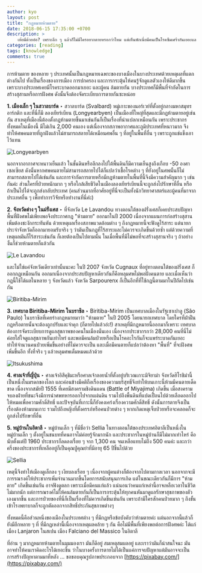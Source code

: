 ```yaml
---
author: kyo
layout: post
title: "กฎหมายห้ามตาย"
date: 2018-06-15 17:35:00 +0700
description: >
    เห้ยมีด้วยอ๋อ? เพราะลึก ๆ แล้วก็ไม่มีใครอยากตายหรอกว่าไหม แต่เห็นพักเนี่ยมีคนเป็นโรคซึมเศร้ากันเยอะและก็มีข่าวฆ่าตัวตายกันตามสถานที่ต่าง ๆ แต่ก็มีบางประเทศนะที่มีกฏหมายห้ามตายแบบว่า ห้ามมาตายนะผิดกฏหมาย!
categories: [reading]
tags: [knowledge]
comments: true
---
```

การห้ามตาย ของหลาย ๆ ประเทศนั้นเป็นกฎหมายเฉพาะของบางเมืองในบางประเทศด้วยเหตุผลที่แตกต่างกันไป ทั้งเป็นเรื่องของการเมือง การปกครอง และการกระตุ้นให้คนรู้จักดูแลตัวเองให้ดีมากขึ้น เพราะบางประเทศเคยมีโรคระบาดออกมาเยอะ และผู้คน
ล้มตายกัน บางประเทศก็มีพื้นที่จำกัดในการสร้างสุสานหรือการฝังศพ ดังนั้นจึงต้องจัดระเบียบการตายกันซะหน่อย

**1. เมืองเล็ก ๆ ในสวาลบาร์ด** ‣ สวาลบาร์ด (Svalbard) หมู่เกาะของนอร์เวย์ที่ตั้งอยู่กลางมหาสมุทรอาร์กติก และที่นี่ก็มี
ลองเยียร์เบียน (Longyearbyen) เป็นเมืองที่ใหญ่ที่สุดและมีกฎห้ามตายอยู่เช่นกัน สาเหตุที่เมืองนี้ต้องตั้งกฎห้ามตายขึ้นมาเช่นกันก็เป็นเรื่องที่น่าแปลกเหมือนกัน เพราะประชากรทั้งหมดในเมืองนี้ มีไม่เกิน 2,000 คนเอง แต่เนื่องจากสภาพอากาศและภูมิประเทศที่หนาวมาก จึงทำให้ศพคนตายที่ถูกฝังแล้วไม่สามารถสลายได้เหมือนศพอื่น ๆ ที่อยู่ในพื้นที่อื่น ๆ เพราะถูกแช่แข็งเอาไว้แทน

![Longyearbyen](/sdee.co/assets/img/authors/kyo/2018-06-15/1.jpg)

นอกจากอากาศจะหนาวเย็นแล้ว ในชั้นดินหรือลึกลงไปใต้พื้นดินก็มีความเย็นสูงถึงเกือบ -50 องศาเซลเซียส ดังนั้นหากศพคนตายไม่สามารถสลายไปได้ก็แปลว่าเชื้อโรคต่าง ๆ ที่ยังอยู่ในศพนั้นก็ไม่สามารถสลายไปได้เช่นกัน และการจำกัดการตายหรือมีกฎห้ามตายในพื้นที่นี้จึงมีความสำคัญมาก ๆ เช่นกันค่ะ ส่วนใครที่ป่วยหนักมาก ๆ หรือใกล้เสียชีวิตในเมืองลองเยียร์เบียนนี้จะถูกส่งไปรักษาที่อื่น หรือถ้าเป็นไปได้จะถูกส่งกลับประเทศ (คนส่วนมากที่อาศัยอยู่ที่นี่จะเป็นทั้งนักวิทยาศาสตร์และผู้คนที่มาจากประเทศอื่น ๆ เพื่อทำการวิจัยหรือทำงานที่นี่ค่ะ)

**2. จังหวัดต่าง ๆ ในฝรั่งเศส** ‣ ที่จังหวัด Le Lavandou ทางตอนใต้ของฝรั่งเศสก็เคยประสบปัญหาพื้นที่ฝังศพไม่เพียงพอจึงประกาศกฎ "ห้ามตาย" ออกมาในปี 2000 เนื่องจากแผนการก่อสร้างสุสานเพิ่มต้องชะงักกระทันหัน ด้วยเหตุผลเรื่องสภาพแวดล้อมต่าง ๆ ถึงกฎหมายนี้จะฟังดูไร้สาระ แต่นายกประจำจังหวัดก็ออกมายอมรับจริง ๆ ว่ามันเป็นกฎที่ไร้สาระและไม่ควรจะเกิดขึ้นด้วยซ้ำ แต่ด้วยความที่เหตุผลมันก็ไร้สาระเช่นกัน ก็เลยต้องเป็นไปตามนั้น ในเมื่อพื้นที่มีไม่พอที่จะสร้างสุสานจริง ๆ ถ้าอย่างงั้นก็ช่วยห้ามตายก็แล้วกัน

![Le Lavandou](/sdee.co/assets/img/authors/kyo/2018-06-15/2.jpg)

และไม่ใช่แค่จังหวัดเดียวเท่านั้นนะคะ ในปี 2007 จังหวัด Cugnaux ที่อยู่ทางตอนใต้ของฝรั่งเศส
ก็ออกกฎเหมือนกัน ออกมาเนื่องจากประสบปัญหาเดียวกันก็คือหลุมศพไม่พอฝังคนตาย และเมื่อเห็นว่ากฎนี้ใช้ได้ผลในหลาย ๆ จังหวัดแล้ว จังหวัด Sarpourenx ก็เป็นอีกที่ที่ใช้กฎนี้ตามมาในปีถัดไปเช่นกัน

![Biritiba-Mirim](/sdee.co/assets/img/authors/kyo/2018-06-15/3.jpg)

**3. เทศบาล Biritiba-Mirim ในบราซิล** ‣ Biritiba-Mirim เป็นเทศบาลเมืองในรัฐเซาเปาลู (São Paulo) ในบราซิลที่เคยร่างกฎหมายมาว่า "ห้ามตาย" ในปี 2005 โดยนายกเทศบาล โดยใครที่ฝ่าฝืนกฎหรือตายนั้นจะต้องถูกปรับและจำคุก (ก็ตายไปแล้วอ่ะ!) สาเหตุที่มีกฎหมายนี้ออกมาก็เพราะ เทศบาลต้องการจัดระเบียบการดูแลสุขภาพของคนในเมืองนั่นเอง เนื่องจากประชากรกว่า 28,000 คนที่นี่ไม่ค่อยใส่ใจดูแลสุขภาพกันเท่าไหร่ และพอมีคนล้มป่วยหรือเป็นโรคอะไรกันก็จะแพร่ระบาดกันเยอะ ทำให้จำนวนคนป่วยเพิ่มขึ้นอย่างที่ไม่ควรจะเป็น และเมื่อมีคนตายก็แปลว่าต้องหา "พื้นที่" ที่จะฝังศพเพิ่มขึ้นอีก ทั้งที่จริง ๆ แล้วหลุมศพเต็มหมดแล้วด้วย

![Itsukushima](/sdee.co/assets/img/authors/kyo/2018-06-15/4.jpg)

**4. ศาลเจ้าที่ญี่ปุ่น** ‣ ศาลเจ้าอิสึคุชิมะหรือศาลเจ้าลอยน้ำที่ตั้งอยู่บริเวณเกาะมิจิยาม่า จังหวัดฮิโรชิม่านี้เป็นหนึ่งในมรดกของโลก และค่อนข้างมีคติถือเรื่องของความบริสุทธิ์จึงทำให้บนเกาะนี้ห้ามมีคนตายเด็ดขาด เนื่องจากสมัยปี 1555 ที่เคยมีสงครามชิงดินแดน (Battle of Miyajima) เกิดขึ้น เมื่อสงครามจบลงฝ่ายที่ชนะจึงมีการนำศพทหารออกไปจากแผ่นดิน รวมไปถึงพื้นดินที่แปดเปื้อนไปด้วยเลือดออกไปให้หมดเพื่อความศักดิ์สิทธิ์ และปัจจุบันที่เกาะนี้ก็ยังคงเคร่งเรื่องความศักดิ์สิทธิ์ ดังนั้นการตายจึงเป็นเรื่องต้องห้ามบนเกาะ รวมไปถึงหญิงที่ตั้งครรภ์หรือคนป่วยต่าง ๆ หากเกิดเหตุเจ็บป่วยหรือจะคลอดก็จะถูกส่งไปรักษาที่อื่น

**5. หมู่บ้านในอิตาลี** ‣ หมู่บ้านเล็ก ๆ ที่มีชื่อว่า Sellia ในทางตอนใต้ของประเทศอิตาลีเป็นหนึ่งในหมู่บ้านเล็ก ๆ ตั้งอยู่ในชนบทที่คนอาจไม่ค่อยรู้จักมากนัก และประชากรในหมู่บ้านก็มีไม่มากเท่าไหร่ คือนับตั้งแต่ปี 1960 ประชากรก็ลดลงเรื่อย ๆ จาก 1,300 คน จนเหลือแทบไม่ถึง 500 คนค่ะ และกว่าครึ่งของประชากรที่เหลืออยู่ก็เป็นคุณปู่คุณย่าที่มีอายุ 65 ปีขึ้นไปด้วย

![Sellia](/sdee.co/assets/img/authors/kyo/2018-06-15/5.jpg)

เหตุนี้จึงทำให้เมืองดูเล็กลง ๆ เงียบลงเรื่อย ๆ เนื่องจากผู้คนต่างก็ต้องจากไปตามกาลเวลา นอกจากจะมีการรณรงค์ให้ประชากรเพิ่มจำนวนมากขึ้นโดยการสนับสนุนการเกิด แต่ในขณะเดียวกันก็มีการ "ห้ามตาย" เกิดขึ้นเช่นกัน อาจฟังดูตลก เพราะเมื่อมีคนแก่แล้ว แน่นอนว่าคนแก่เหล่านี้อาจเหลือเวลาในชีวิตไม่มากนัก แต่การรณรงค์ไม่ให้คนล้มตายกันก็เป็นการกระตุ้นให้ทุกคนหันมาดูแลรักษาสุขภาพของตัวเองมากขึ้น และการป่วยของที่นี่ก็เป็นเรื่องที่ไม่ควรเกิดขึ้นเช่นกัน เพราะถ้ามีใครสักคนป่วยมาก ๆ ถึงขั้นเข้าโรงพยาบาลก็จะถูกตัดออกจากสิทธิ์ประกันสุขภาพต่างๆ

ทั้งหมดนี้คือส่วนหนึ่งของเมืองในประเทศต่าง ๆ ที่มีกฎหรือข้อบังคับว่าห้ามตายค่ะ แต่นอกจากนี้แล้วก็ยังมีอีกหลาย ๆ ที่ ที่มีกฎเหล่านี้เนื่องจากเหตุผลคล้าย ๆ กัน คือไม่มีพื้นที่เพียงพอต่อการฝังศพค่ะ ได้แก่เมือง Lanjaron ในสเปน เมือง Falciano del Massico ในอิตาลี

ที่อ่าน ๆ มากฏหมายห้ามตายในมุมมองเรา มันก็ดีอยู่ สมเหตุสมผลอยู่ และเราว่ามันก็น่าสนใจนะ มันอาจทำให้คนเราคิดอะไรได้เยอะขึ้น ว่าในบางครั้งการตายไม่ได้เป็นแค่การจบปัญหาแต่มันอาจจะเป็น การสร้างปัญหาตามมาที่หลัง ... ขอขอบคุณรูปภาพประกอบจาก [https://pixabay.com/](https://pixabay.com/)
